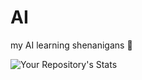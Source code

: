 # AI
my AI learning shenanigans 
🤖

![Your Repository's Stats](https://github-readme-stats.vercel.app/api?username=slyvyy&show_icons=true)
